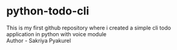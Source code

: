 # python-todo-cli
This is my first github repository where i created a simple cli todo application in python with voice module
<br>
Author - Sakriya Pyakurel
